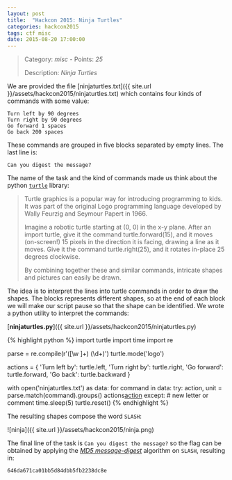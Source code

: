 ```yaml
---
layout: post
title:  "Hackcon 2015: Ninja Turtles"
categories: hackcon2015
tags: ctf misc
date: 2015-08-20 17:00:00
---
```


> Category: *misc* - Points: *25*
>
> Description: *Ninja Turtles*

We are provided the file [ninjaturtles.txt]({{ site.url }}/assets/hackcon2015/ninjaturtles.txt) which contains four kinds of commands with some value:

    Turn left by 90 degrees
    Turn right by 90 degrees
    Go forward 1 spaces
    Go back 200 spaces

These commands are grouped in five blocks separated by empty lines. The last line is:

    Can you digest the message?

The name of the task and the kind of commands made us think about the python [`turtle`](https://docs.python.org/2/library/turtle.html) library:

> Turtle graphics is a popular way for introducing programming to kids. It was part of the original Logo programming language developed by Wally Feurzig and Seymour Papert in 1966.
>
> Imagine a robotic turtle starting at (0, 0) in the x-y plane. After an import turtle, give it the command turtle.forward(15), and it moves (on-screen!) 15 pixels in the direction it is facing, drawing a line as it moves. Give it the command turtle.right(25), and it rotates in-place 25 degrees clockwise.
>
> By combining together these and similar commands, intricate shapes and pictures can easily be drawn.

The idea is to interpret the lines into turtle commands in order to draw the shapes. The blocks represents different shapes, so at the end of each block we will make our script pause so that the shape can be identified. We wrote a python utility to interpret the commands:

[**ninjaturtles.py**]({{ site.url }}/assets/hackcon2015/ninjaturtles.py)

{% highlight python %}
import turtle
import time
import re

parse = re.compile(r'([\w ]+) (\d+)')
turtle.mode('logo')

actions = {
    'Turn left by': turtle.left,
    'Turn right by': turtle.right,
    'Go forward': turtle.forward,
    'Go back': turtle.backward
}

with open('ninjaturtles.txt') as data:
    for command in data:
        try:
            action, unit = parse.match(command).groups()
            actions[action](float(unit))
        except:
            # new letter or comment
            time.sleep(5)
            turtle.reset()
{% endhighlight %}

The resulting shapes compose the word `SLASH`:

![ninja]({{ site.url }}/assets/hackcon2015/ninja.png)

The final line of the task is `Can you digest the message?` so the flag can be obtained by applying the [*MD5 message-digest*](https://en.wikipedia.org/wiki/MD5) algorithm on `SLASH`, resulting in:

    646da671ca01bb5d84dbb5fb2238dc8e

